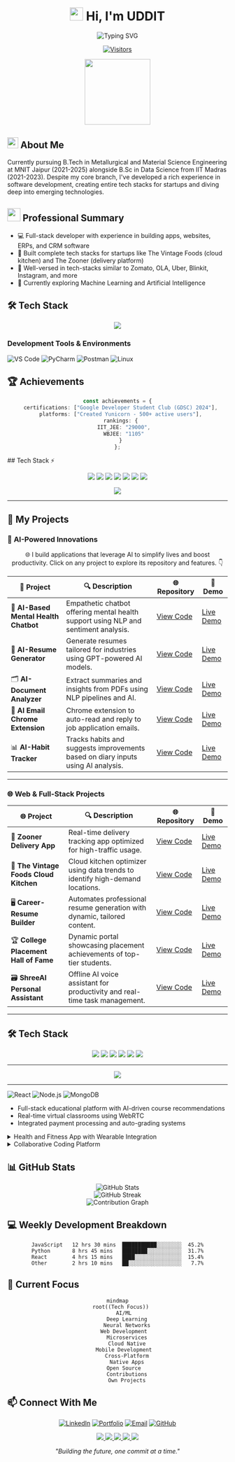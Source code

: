 <h1 align="center">
  <img src="https://media.giphy.com/media/hvRJCLFzcasrR4ia7z/giphy.gif" width="30px"/> Hi, I'm UDDIT
</h1>

<div align="center">
  <img src="https://readme-typing-svg.herokuapp.com?font=Fira+Code&weight=500&size=22&pause=1000&color=6202F7&random=false&width=435&lines=Metallurgical+Engineering+Student;Full+Stack+Web+Developer;AI%2FML+Enthusiast;Learning+Flutter" alt="Typing SVG" />
  
  <br/>
  
  [![Visitors](https://api.visitorbadge.io/api/visitors?path=https%3A%2F%2Fgithub.com%2FUDDITwork&label=Profile%20Views&labelColor=%23697689&countColor=%23555555)](https://visitorbadge.io/status?path=https%3A%2F%2Fgithub.com%2FUDDITwork)
</div>

<div align="center">
  <img height="150" src="https://media.giphy.com/media/u2pmTWUi0MXjyrMaVj/giphy.gif"/>
</div>

## <img src="https://media2.giphy.com/media/QssGEmpkyEOhBCb7e1/giphy.gif?cid=ecf05e47a0n3gi1bfqntqmob8g9aid1oyj2wr3ds3mg700bl&rid=giphy.gif" width="25"> About Me
Currently pursuing B.Tech in Metallurgical and Material Science Engineering at MNIT Jaipur (2021-2025) alongside B.Sc in Data Science from IIT Madras (2021-2023). Despite my core branch, I've developed a rich experience in software development, creating entire tech stacks for startups and diving deep into emerging technologies.

## <img src="https://media.giphy.com/media/WUlplcMpOCEmTGBtBW/giphy.gif" width="30"> Professional Summary
- 💻 Full-stack developer with experience in building apps, websites, ERPs, and CRM software
- 🌟 Built complete tech stacks for startups like The Vintage Foods (cloud kitchen) and The Zooner (delivery platform)
- 🔧 Well-versed in tech-stacks similar to Zomato, OLA, Uber, Blinkit, Instagram, and more
- 🤖 Currently exploring Machine Learning and Artificial Intelligence

## 🛠️ Tech Stack
<p align="center">
  <a href="https://skillicons.dev">
    <img src="https://skillicons.dev/icons?i=react,vue,angular,nodejs,express,django,flask,spring,docker,kubernetes,mongodb,postgresql,mysql,redis,firebase,aws,azure,python,javascript,java,cpp,html,css,git,graphql&perline=5" />
  </a>
</p>

### Development Tools & Environments
![VS Code](https://img.shields.io/badge/VS%20Code-007ACC?style=for-the-badge&logo=visual-studio-code&logoColor=white)
![PyCharm](https://img.shields.io/badge/PyCharm-000000?style=for-the-badge&logo=pycharm&logoColor=white)
![Postman](https://img.shields.io/badge/Postman-FF6C37?style=for-the-badge&logo=postman&logoColor=white)
![Linux](https://img.shields.io/badge/Linux-FCC624?style=for-the-badge&logo=linux&logoColor=black)

## 🏆 Achievements
<div align="center">
  
  ```typescript
  const achievements = {
    certifications: ["Google Developer Student Club (GDSC) 2024"],
    platforms: ["Created Yunicorn - 500+ active users"],
    rankings: {
      IIT_JEE: "29000",
      WBJEE: "1105"
    }
  };
  ```
</div>
## Tech Stack ⚡

<p align="center">
  <img src="https://img.shields.io/badge/Python-3776AB?style=for-the-badge&logo=python&logoColor=white" />
  <img src="https://img.shields.io/badge/React-20232A?style=for-the-badge&logo=react&logoColor=61DAFB" />
  <img src="https://img.shields.io/badge/Node.js-339933?style=for-the-badge&logo=nodedotjs&logoColor=white" />
  <img src="https://img.shields.io/badge/MongoDB-4EA94B?style=for-the-badge&logo=mongodb&logoColor=white" />
  <img src="https://img.shields.io/badge/Docker-2CA5E0?style=for-the-badge&logo=docker&logoColor=white" />
  <img src="https://img.shields.io/badge/AWS-FF9900?style=for-the-badge&logo=amazonaws&logoColor=white" />
  <img src="https://img.shields.io/badge/TensorFlow-FF6F00?style=for-the-badge&logo=tensorflow&logoColor=white" />
</p>

<!-- Animated Divider -->
<p align="center">
  <img src="https://readme-typing-svg.demolab.com?font=Fira+Code&size=20&pause=1000&color=00FF00&center=true&vCenter=true&width=500&lines=Explore+My+Work;Scroll+Down+%F0%9F%91%87">
</p>

---

<!-- Projects Section -->
## 🌟 **My Projects**

### 🚀 **AI-Powered Innovations**
<p align="center">
  🌐 I build applications that leverage AI to simplify lives and boost productivity.  
  Click on any project to explore its repository and features. 👇  
</p>

| **🚀 Project**                          | **🔍 Description**                                                                                        | 🌐 **Repository**                               | 🚀 **Demo**                           |
|----------------------------------------|-----------------------------------------------------------------------------------------------------------|------------------------------------------------|--------------------------------------|
| 🧠 **AI-Based Mental Health Chatbot**   | Empathetic chatbot offering mental health support using NLP and sentiment analysis.                      | [View Code](https://github.com/UDDITwork/MENTAL-HEALTH-CHATBOT-)      | [Live Demo](#)                       |
| 📄 **AI-Resume Generator**             | Generate resumes tailored for industries using GPT-powered AI models.                                    | [View Code](https://github.com/UDDITwork/Career-Resume-Builder)           | [Live Demo](#)                       |
| 🗂️ **AI-Document Analyzer**            | Extract summaries and insights from PDFs using NLP pipelines and AI.                                     | [View Code](https://github.com/UDDITwork/AI-Document-Analyzer)          | [Live Demo](#)                       |
| 📧 **AI Email Chrome Extension**        | Chrome extension to auto-read and reply to job application emails.                                       | [View Code](https://github.com/UDDITwork/AI-Email-Auto-Responder)       | [Live Demo](#)                       |
| 📊 **AI-Habit Tracker**                 | Tracks habits and suggests improvements based on diary inputs using AI analysis.                         | [View Code](https://github.com/UDDITwork/AI-Habit-Tracker)              | [Live Demo](#)                       |

---

### 🌐 **Web & Full-Stack Projects**

| **🌐 Project**                          | **🔍 Description**                                                                                        | 🌐 **Repository**                               | 🚀 **Demo**                           |
|----------------------------------------|-----------------------------------------------------------------------------------------------------------|------------------------------------------------|--------------------------------------|
| 🚚 **Zooner Delivery App**              | Real-time delivery tracking app optimized for high-traffic usage.                                        | [View Code](https://github.com/UDDITwork/Zooner-Delivery-App)           | [Live Demo](#)                       |
| 🛒 **The Vintage Foods Cloud Kitchen**  | Cloud kitchen optimizer using data trends to identify high-demand locations.                             | [View Code](https://github.com/UDDITwork/The-Vintage-Foods)             | [Live Demo](#)                       |
| 🖥️ **Career-Resume Builder**            | Automates professional resume generation with dynamic, tailored content.                                 | [View Code](https://github.com/UDDITwork/Career-Resume-Builder)         | [Live Demo](#)                       |
| 🏆 **College Placement Hall of Fame**   | Dynamic portal showcasing placement achievements of top-tier students.                                   | [View Code](https://github.com/UDDITwork/Placement-Hall-Of-Fame)        | [Live Demo](#)                       |
| 🗃️ **ShreeAI Personal Assistant**       | Offline AI voice assistant for productivity and real-time task management.                               | [View Code](https://github.com/UDDITwork/ShreeAI-Personal-Assistant)    | [Live Demo](#)                       |

---

<!-- Tech Stack Section -->
## 🛠️ **Tech Stack**

<p align="center">
  <img src="https://img.shields.io/badge/Python-3.9-blue?style=for-the-badge&logo=python&logoColor=white" />
  <img src="https://img.shields.io/badge/TensorFlow-ML-orange?style=for-the-badge&logo=tensorflow&logoColor=white" />
  <img src="https://img.shields.io/badge/LangChain-Framework-brightgreen?style=for-the-badge&logo=langchain" />
  <img src="https://img.shields.io/badge/Node.js-Backend-success?style=for-the-badge&logo=node.js" />
  <img src="https://img.shields.io/badge/Next.js-SSR-lightgrey?style=for-the-badge&logo=next.js" />
  <img src="https://img.shields.io/badge/React.js-Frontend-blueviolet?style=for-the-badge&logo=react" />
</p>

---

<!-- Animated Separator -->
<p align="center">
  <img src="https://readme-typing-svg.demolab.com?font=Fira+Code&size=20&pause=1000&color=FF5733&center=true&vCenter=true&width=500&lines=Let's+Connect!+%F0%9F%93%8D">
</p>

---

![React](https://img.shields.io/badge/React-61DAFB?style=for-the-badge&logo=react&logoColor=black)
![Node.js](https://img.shields.io/badge/Node.js-339933?style=for-the-badge&logo=node.js&logoColor=white)
![MongoDB](https://img.shields.io/badge/MongoDB-47A248?style=for-the-badge&logo=mongodb&logoColor=white)
- Full-stack educational platform with AI-driven course recommendations
- Real-time virtual classrooms using WebRTC
- Integrated payment processing and auto-grading systems
</details>

<details>
<summary>Health and Fitness App with Wearable Integration</summary>
<br>

![React Native](https://img.shields.io/badge/React_Native-61DAFB?style=for-the-badge&logo=react&logoColor=black)
![TensorFlow](https://img.shields.io/badge/TensorFlow-FF6F00?style=for-the-badge&logo=tensorflow&logoColor=white)
- Cross-platform mobile app using React Native
- Integration with Fitbit API and Apple HealthKit
- AI-powered workout and diet recommendations
</details>

<details>
<summary>Collaborative Coding Platform</summary>
<br>

![WebSocket](https://img.shields.io/badge/WebSocket-010101?style=for-the-badge&logo=socket.io&logoColor=white)
![GitHub](https://img.shields.io/badge/GitHub_API-181717?style=for-the-badge&logo=github&logoColor=white)
- Real-time code collaboration like Google Docs
- Integrated with GitHub for version control
- AI-powered code suggestions using GPT models
</details>



## 📊 GitHub Stats
<div align="center">
  <img src="https://github-readme-stats.vercel.app/api?username=UDDITwork&show_icons=true&theme=radical" alt="GitHub Stats" />
  <br/>
  <img src="https://github-readme-streak-stats.herokuapp.com/?user=UDDITwork&theme=radical" alt="GitHub Streak" />
  <br/>
  <img src="https://github-readme-activity-graph.vercel.app/graph?username=UDDITwork&theme=redical" alt="Contribution Graph" />
</div>

## 💻 Weekly Development Breakdown
<div align="center">
  
<!--START_SECTION:waka-->
```text
JavaScript   12 hrs 30 mins  ███████████░░░░░░░░  45.2%
Python       8 hrs 45 mins   ████████░░░░░░░░░░░  31.7%
React        4 hrs 15 mins   ████░░░░░░░░░░░░░░░  15.4%
Other        2 hrs 10 mins   ██░░░░░░░░░░░░░░░░░   7.7%
```
<!--END_SECTION:waka-->
</div>

## 🎯 Current Focus
<div align="center">
  
  ```mermaid
  mindmap
    root((Tech Focus))
      AI/ML
        Deep Learning
        Neural Networks
      Web Development
        Microservices
        Cloud Native
      Mobile Development
        Cross-Platform
        Native Apps
      Open Source
        Contributions
        Own Projects
  ```
</div>

## 📫 Connect With Me
<div align="center">
  
  [![LinkedIn](https://img.shields.io/badge/LinkedIn-0077B5?style=for-the-badge&logo=linkedin&logoColor=white)](https://www.linkedin.com/in/uddit-7258792ab/)
  [![Portfolio](https://img.shields.io/badge/Portfolio-000000?style=for-the-badge&logo=About.me&logoColor=white)](https://www.udditportfolio.online)
  [![Email](https://img.shields.io/badge/Email-D14836?style=for-the-badge&logo=gmail&logoColor=white)](mailto:2021umt1791@mnit.ac.in)
  [![GitHub](https://img.shields.io/badge/GitHub-100000?style=for-the-badge&logo=github&logoColor=white)](https://github.com/UDDITwork)
</div>

<p align="center">
  <a href="https://www.udditportfolio.online">
    <img src="https://img.shields.io/badge/Portfolio-%23000000.svg?style=for-the-badge&logo=firefox&logoColor=#FF7139" />
  </a>
  <a href="https://www.linkedin.com/in/uddit-7258792ab">
    <img src="https://img.shields.io/badge/linkedin-%230077B5.svg?style=for-the-badge&logo=linkedin&logoColor=white" />
  </a>
  <a href="mailto:2021umt1791@mnit.ac.in">
    <img src="https://img.shields.io/badge/Gmail-D14836?style=for-the-badge&logo=gmail&logoColor=white" />
  </a>
  <a href="https://twitter.com/UdditRise">
    <img src="https://img.shields.io/badge/Twitter-%231DA1F2.svg?style=for-the-badge&logo=Twitter&logoColor=white" />
  </a>
  <a href="https://www.instagram.com/uddit_mnit">
    <img src="https://img.shields.io/badge/Instagram-%23E4405F.svg?style=for-the-badge&logo=Instagram&logoColor=white" />
  </a>
</p>
<div align="center">
  <i>"Building the future, one commit at a time."</i>
</div>
